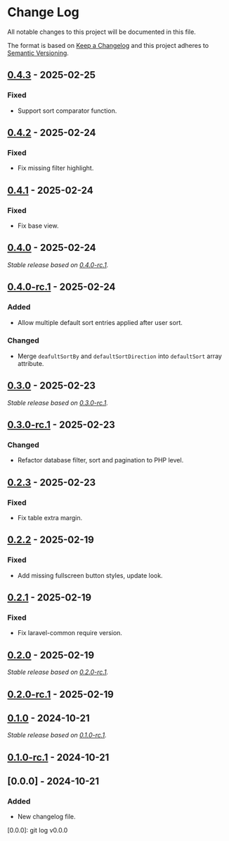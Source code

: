 # Change Log
All notable changes to this project will be documented in this file.

The format is based on [Keep a Changelog](http://keepachangelog.com/)
and this project adheres to [Semantic Versioning](http://semver.org/).

## [0.4.3] - 2025-02-25

### Fixed

- Support sort comparator function.

## [0.4.2] - 2025-02-24

### Fixed

- Fix missing filter highlight.

## [0.4.1] - 2025-02-24

### Fixed

- Fix base view.

## [0.4.0] - 2025-02-24

_Stable release based on [0.4.0-rc.1]._

## [0.4.0-rc.1] - 2025-02-24

### Added

- Allow multiple default sort entries applied after user sort.

### Changed

- Merge `deafultSortBy` and `defaultSortDirection` into `defaultSort` array attribute.

## [0.3.0] - 2025-02-23

_Stable release based on [0.3.0-rc.1]._

## [0.3.0-rc.1] - 2025-02-23

### Changed

- Refactor database filter, sort and pagination to PHP level.

## [0.2.3] - 2025-02-23

### Fixed

- Fix table extra margin.

## [0.2.2] - 2025-02-19

### Fixed

- Add missing fullscreen button styles, update look.

## [0.2.1] - 2025-02-19

### Fixed

- Fix laravel-common require version.

## [0.2.0] - 2025-02-19

_Stable release based on [0.2.0-rc.1]._

## [0.2.0-rc.1] - 2025-02-19

## [0.1.0] - 2024-10-21

_Stable release based on [0.1.0-rc.1]._

## [0.1.0-rc.1] - 2024-10-21

## [0.0.0] - 2024-10-21

### Added

- New changelog file.

[0.4.3]: https://https://github.com/internetguru/laravel-model-browser/compare/v0.4.2...v0.4.3
[0.4.2]: https://https://github.com/internetguru/laravel-model-browser/compare/v0.4.1...v0.4.2
[0.4.1]: https://https://github.com/internetguru/laravel-model-browser/compare/v0.4.0...v0.4.1
[0.4.0]: https://https://github.com/internetguru/laravel-model-browser/compare/v0.3.0...v0.4.0
[0.4.0-rc.1]: https://github.com/internetguru/laravel-model-browser/releases/tag/v0.3.0
[0.3.0]: https://https://github.com/internetguru/laravel-model-browser/compare/v0.2.3...v0.3.0
[0.3.0-rc.1]: https://github.com/internetguru/laravel-model-browser/releases/tag/v0.2.3
[0.2.3]: https://https://github.com/internetguru/laravel-model-browser/compare/v0.2.2...v0.2.3
[0.2.2]: https://https://github.com/internetguru/laravel-model-browser/compare/v0.2.1...v0.2.2
[0.2.1]: https://https://github.com/internetguru/laravel-model-browser/compare/v0.2.0...v0.2.1
[0.2.0]: https://https://github.com/internetguru/laravel-model-browser/compare/v0.1.0...v0.2.0
[0.2.0-rc.1]: https://github.com/internetguru/laravel-model-browser/releases/tag/v0.1.0
[0.1.0]: https://https://github.com/internetguru/laravel-model-browser/compare/v0.0.0...v0.1.0
[0.1.0-rc.1]: https://github.com/internetguru/laravel-model-browser/releases/tag/v0.0.0
[0.0.0]: git log v0.0.0
